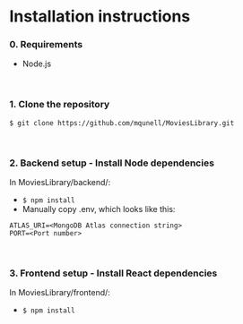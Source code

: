 # Installation instructions

### 0. Requirements
* Node.js

<br/>

### 1. Clone the repository
`$ git clone https://github.com/mqunell/MoviesLibrary.git`

<br/>

### 2. Backend setup - Install Node dependencies
In MoviesLibrary/backend/:
* `$ npm install`
* Manually copy .env, which looks like this:
```
ATLAS_URI=<MongoDB Atlas connection string>
PORT=<Port number>
```

<br/>

### 3. Frontend setup - Install React dependencies
In MoviesLibrary/frontend/:
* `$ npm install`
